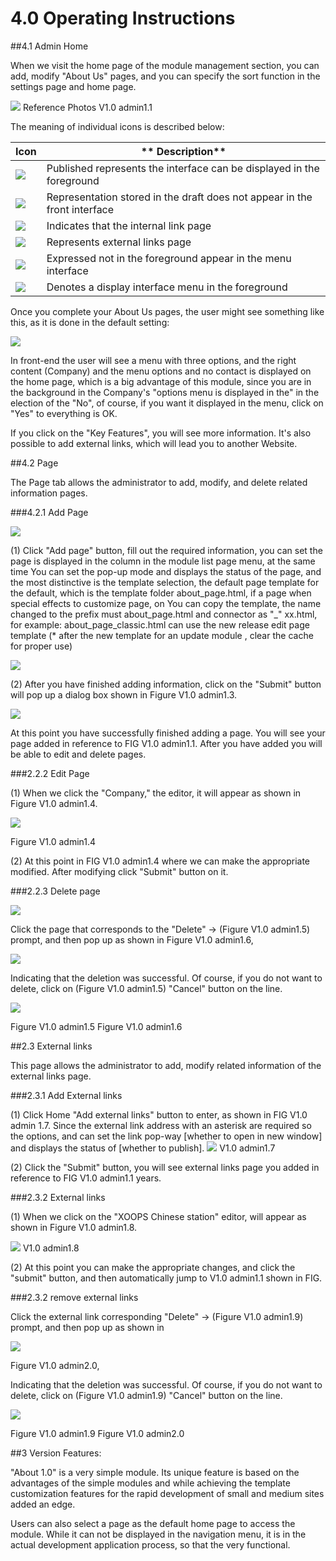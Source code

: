 # 4.0 Operating Instructions






##4.1 Admin Home

When we visit the home page of the module management section, you can add, modify "About Us" pages, and you can specify the sort function in the settings page and home page. 

![](../assets/image001.png)
Reference Photos V1.0 admin1.1

The meaning of individual icons is described below:

| **Icon** |** Description** |
| -- | -- |
| ![](../assets/accept.png) | Published represents the interface can be displayed in the foreground |
|![](../assets/delete.png) |Representation stored in the draft does not appear in the front interface|
|![](../assets/page.png)| Indicates that the internal link page|
|![](../assets/page_link.png) |Represents external links page|
|![](../assets/disabled.png) | Expressed not in the foreground appear in the menu interface|
|![](../assets/tick.png) |Denotes a display interface menu in the foreground|


Once you complete your About Us pages, the user might see something like this, as it is done in the default setting:

![](../assets/image002.png)

In front-end the user will see a menu with three options, and the right content (Company) and the menu options and no contact is displayed on the home page, which is a big advantage of this module, since you are in the background in the Company's "options menu is displayed in the" in the election of the "No", of course, if you want it displayed in the menu, click on "Yes" to everything is OK. 

If you click on the "Key Features", you will see more information. It's also possible to add external links, which will lead you to another Website.

##4.2 Page

The Page tab  allows the administrator to add, modify, and delete related information pages.

###4.2.1 Add Page

![](../assets/image004.png)

(1) Click "Add page" button, fill out the required information, you can set the page is displayed in the column in the module list page menu, at the same time You can set the pop-up mode and displays the status of the page, and the most distinctive is the template selection, the default page template for the default, which is the template folder about_page.html, if a page when special effects to customize page, on You can copy the template, the name changed to the prefix must about_page.html and connector as "_" xx.html, for example: about_page_classic.html can use the new release edit page template (* after the new template for an update module , clear the cache for proper use)

![](../assets/image003.png)


(2) After you have finished adding information, click on the "Submit" button will pop up a dialog box shown in Figure V1.0 admin1.3.

![](../assets/image004.png)

At this point you have successfully finished adding a page. You will see your page added in reference to FIG V1.0 admin1.1. After you have added you will be able to edit and delete pages.

###2.2.2 Edit Page

(1) When we click the "Company," the editor, it will appear as shown in Figure V1.0 admin1.4.

![](../assets/image004.png)

Figure V1.0 admin1.4

(2) At this point in FIG V1.0 admin1.4 where we can make the appropriate modified. After modifying click "Submit" button on it.

###2.2.3 Delete page

![](../assets/image005.png)

Click the page that corresponds to the "Delete" → (Figure V1.0 admin1.5) prompt, and then pop up as shown in Figure V1.0 admin1.6,

![](../assets/image006.png)

Indicating that the deletion was successful. Of course, if you do not want to delete, click on (Figure V1.0 admin1.5) "Cancel" button on the line.

![](../assets/img_49.jpg)

Figure V1.0 admin1.5 Figure V1.0 admin1.6

##2.3 External links

This page allows the administrator to add, modify related information of the external links page.

###2.3.1 Add External links

(1) Click Home "Add external links" button to enter, as shown in FIG V1.0 admin 1.7. Since the external link address with an asterisk are required so the options, and can set the link pop-way [whether to open in new window] and displays the status of [whether to publish].
![](../assets/image008.png)
V1.0 admin1.7

(2) Click the "Submit" button, you will see external links page you added in reference to FIG V1.0 admin1.1 years.

###2.3.2 External links

(1) When we click on the "XOOPS Chinese station" editor, will appear as shown in Figure V1.0 admin1.8.

![](../assets/img_51.jpg)
V1.0 admin1.8

(2) At this point you can make the appropriate changes, and click the "submit" button, and then automatically jump to V1.0 admin1.1 shown in FIG.

###2.3.2 remove external links

Click the external link corresponding "Delete" → (Figure V1.0 admin1.9) prompt, and then pop up as shown in 

![](../assets/img_64.jpg)

Figure V1.0 admin2.0,

Indicating that the deletion was successful. Of course, if you do not want to delete, click on (Figure V1.0 admin1.9) "Cancel" button on the line.

![](../assets/img_49.jpg)

Figure V1.0 admin1.9 Figure V1.0 admin2.0

##3 Version Features:

"About 1.0" is a very simple module. Its unique feature is based on the advantages of the simple modules and while achieving the template customization features for the rapid development of small and medium sites added an edge.

Users can also select a page as the default home page to access the module. While it can not be displayed in the navigation menu, it is in the actual development application process, so that the very functional.
